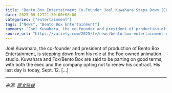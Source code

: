 ```yaml
---
title: "Bento Box Entertainment Co-Founder Joel Kuwahara Steps Down (EXCLUSIVE)"
date: 2025-09-12T21:30:00+08:00
categories: ["entertainment"]
tags: ["News", "Bento Box Entertainment"]
summary: "Joel Kuwahara, the co-founder and president of production of Bento Box Entertainment, is stepping down from his role at the Fox-owned animation studio. Kuwahara and Fox/Bento Box are said to be partin"
source_url: "https://variety.com/2025/tv/news/bento-box-entertainment-co-founder-joel-kuwahara-steps-down-1236516501/"
---
```


Joel Kuwahara, the co-founder and president of production of Bento Box Entertainment, is stepping down from his role at the Fox-owned animation studio. Kuwahara and Fox/Bento Box are said to be parting on good terms, with both the exec and the company opting not to renew his contract. His last day is today, Sept. 12. [&#8230;]

---

*来源: [原文链接](https://variety.com/2025/tv/news/bento-box-entertainment-co-founder-joel-kuwahara-steps-down-1236516501/)*
